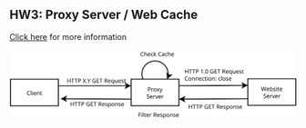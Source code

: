 ## HW3: Proxy Server / Web Cache

<a href = "https://ursinusnetworks.github.io/S2025/Assignments/HW3_ProxyServer">Click here</a> for more information

<img src = "ProxyRequest.svg">
